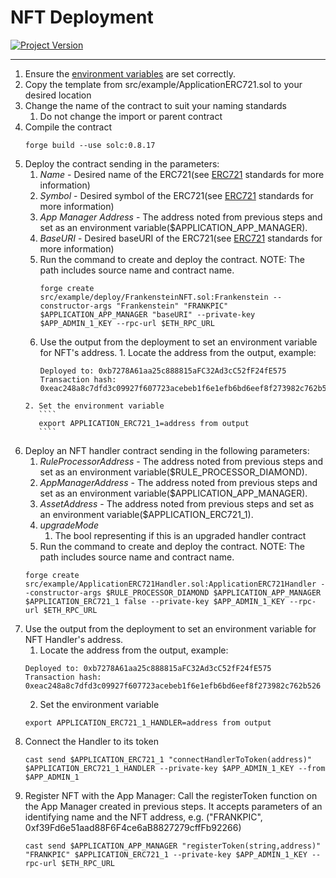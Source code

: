 # NFT Deployment
[![Project Version][version-image]][version-url]

---

1. Ensure the [environment variables][environment-url] are set correctly.
2. Copy the template from src/example/ApplicationERC721.sol to your desired location
3. Change the name of the contract to suit your naming standards
    1. Do not change the import or parent contract
4. Compile the contract
   ````
   forge build --use solc:0.8.17

   ````
5. Deploy the contract sending in the parameters:
    1. _Name_ - Desired name of the ERC721(see [ERC721][ERC721-url] standards for more information)
    2. _Symbol_ - Desired symbol of the ERC721(see [ERC721][ERC721-url] standards for more information)
    3. _App Manager Address_ - The address noted from previous steps and set as an environment variable($APPLICATION_APP_MANAGER).
    4. _BaseURI_ - Desired baseURI of the ERC721(see [ERC721][ERC721-url] standards for more information)
    5. Run the command to create and deploy the contract. NOTE: The path includes source name and contract name.
         ````
         forge create src/example/deploy/FrankensteinNFT.sol:Frankenstein --constructor-args "Frankenstein" "FRANKPIC" $APPLICATION_APP_MANAGER "baseURI" --private-key $APP_ADMIN_1_KEY --rpc-url $ETH_RPC_URL

         ````
     6. Use the output from the deployment to set an environment variable for NFT's address.
       1. Locate the address from the output, example:
          ````
          Deployed to: 0xb7278A61aa25c888815aFC32Ad3cC52fF24fE575
          Transaction hash: 0xeac248a8c7dfd3c09927f607723acebeb1f6e1efb6bd6eef8f273982c762b526
          ````
       2. Set the environment variable
          ````
          export APPLICATION_ERC721_1=address from output
          ````
6. Deploy an NFT handler contract sending in the following parameters:
    1. _RuleProcessorAddress_ - The address noted from previous steps and set as an environment variable($RULE_PROCESSOR_DIAMOND).
    2. _AppManagerAddress_ - The address noted from previous steps and set as an environment variable($APPLICATION_APP_MANAGER).
    3. _AssetAddress_ - The address noted from previous steps and set as an environment variable($APPLICATION_ERC721_1).
    4. _upgradeMode_ 
       1. The bool representing if this is an upgraded handler contract
    5. Run the command to create and deploy the contract. NOTE: The path includes source name and contract name.
    ````
    forge create src/example/ApplicationERC721Handler.sol:ApplicationERC721Handler --constructor-args $RULE_PROCESSOR_DIAMOND $APPLICATION_APP_MANAGER $APPLICATION_ERC721_1 false --private-key $APP_ADMIN_1_KEY --rpc-url $ETH_RPC_URL

    ````   
7. Use the output from the deployment to set an environment variable for NFT Handler's address.
    1. Locate the address from the output, example:
    ````
    Deployed to: 0xb7278A61aa25c888815aFC32Ad3cC52fF24fE575
    Transaction hash: 0xeac248a8c7dfd3c09927f607723acebeb1f6e1efb6bd6eef8f273982c762b526
    ````
    2. Set the environment variable
    ````
    export APPLICATION_ERC721_1_HANDLER=address from output
    ````    
8.  Connect the Handler to its token
    ````
    cast send $APPLICATION_ERC721_1 "connectHandlerToToken(address)" $APPLICATION_ERC721_1_HANDLER --private-key $APP_ADMIN_1_KEY --from $APP_ADMIN_1
    ```` 
9. Register NFT with the App Manager: Call the registerToken function on the App Manager created in previous steps. It accepts parameters of an identifying name and the NFT address, e.g. ("FRANKPIC", 0xf39Fd6e51aad88F6F4ce6aB8827279cffFb92266) 
    ````
    cast send $APPLICATION_APP_MANAGER "registerToken(string,address)" "FRANKPIC" $APPLICATION_ERC721_1 --private-key $APP_ADMIN_1_KEY --rpc-url $ETH_RPC_URL

    ````


<!-- These are the body links -->
[ERC721-url]: https://docs.openzeppelin.com/contracts/2.x/api/token/erc721
[environment-url]: ./SETENVIRONMENT.md


<!-- These are the header links -->
[version-image]: https://img.shields.io/badge/Version-1.0.0-brightgreen?style=for-the-badge&logo=appveyor
[version-url]: https://github.com/thrackle-io/Tron